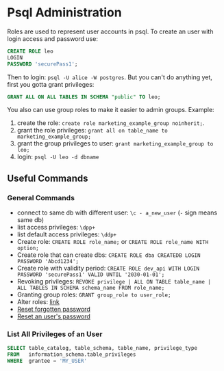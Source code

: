 # Psql Administration

Roles are used to represent user accounts in psql. To create an user with login access and password use:

```sql
CREATE ROLE leo 
LOGIN 
PASSWORD 'securePass1';
```

Then to login: `psql -U alice -W postgres`. But you can't do anything yet, first you gotta grant privileges:

```sql
GRANT ALL ON ALL TABLES IN SCHEMA "public" TO leo;
```

You also can use group roles to make it easier to admin groups. Example:

1. create the role: `create role marketing_example_group noinherit;`.
2. grant the role privileges: `grant all on table_name to marketing_example_group;`
3. grant the group privileges to user: `grant marketing_example_group to leo;`
4. login: `psql -U leo -d dbname`

## Useful Commands

### General Commands

- connect to same db with different user: `\c - a_new_user` (`-` sign means same db)
- list access privileges: `\dpp+`
- list default access privileges: `\ddp+`
- Create role: `CREATE ROLE role_name;` or `CREATE ROLE role_name WITH option;`
- Create role that can create dbs: `CREATE ROLE dba CREATEDB LOGIN PASSWORD 'Abcd1234';`
- Create role with validity period: `CREATE ROLE dev_api WITH LOGIN PASSWORD 'securePass1' VALID UNTIL '2030-01-01';`
- Revoking privileges: `REVOKE privilege | ALL ON TABLE table_name |  ALL TABLES IN SCHEMA schema_name FROM role_name;`
- Granting group roles: `GRANT group_role to user_role;`
- Alter roles: [link](https://www.postgresqltutorial.com/postgresql-administration/postgresql-alter-role/)
- [Reset forgotten password](https://www.postgresqltutorial.com/postgresql-administration/postgresql-reset-password/)
- [Reset an user's password](https://www.postgresqltutorial.com/postgresql-administration/postgresql-change-password/)

### List All Privileges of an User

```sql
SELECT table_catalog, table_schema, table_name, privilege_type
FROM   information_schema.table_privileges 
WHERE  grantee = 'MY_USER'
```
